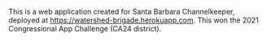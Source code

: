 This is a web application created for Santa Barbara Channelkeeper, deployed at https://watershed-brigade.herokuapp.com. This won the 2021 Congressional App Challenge (CA24 district).

